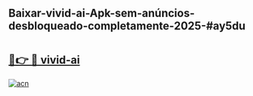 ## Baixar-vivid-ai-Apk-sem-anúncios-desbloqueado-completamente-2025-#ay5du

# <h2><a href="https://ainizakaria.my?title=vivid-ai&ref=20M">🔗👉 🔴 vivid-ai</a></h2>

[![acn](https://github.com/user-attachments/assets/0f9c940e-d8b0-45ae-aac7-cd30a18b3e1c)](https://ainizakaria.my?title=vivid-ai&ref=20M)

